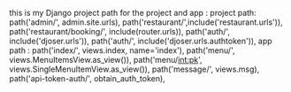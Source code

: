 this is my Django project
path for the project and app :
project path:
 path('admin/', admin.site.urls),
    path('restaurant/',include('restaurant.urls')),
    path('restaurant/booking/', include(router.urls)),
    path('auth/', include('djoser.urls')),
    path('auth/', include('djoser.urls.authtoken')),
app path :
path('index/', views.index, name='index'),
path('menu/', views.MenuItemsView.as_view()),
path('menu/<int:pk>', views.SingleMenuItemView.as_view()),
path('message/', views.msg),
path('api-token-auth/', obtain_auth_token),
